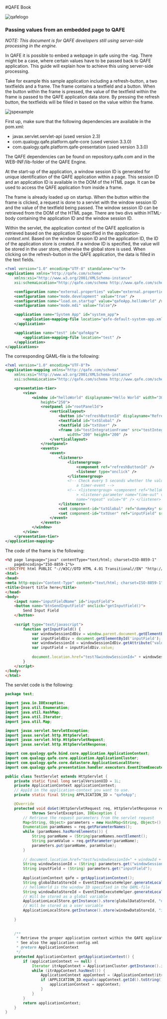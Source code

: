 #QAFE Book

![qafelogo](http://www.qafe.com/wp-content/themes/qafe2013/img/logo.png)

### Passing values from an embedded page to QAFE
*_NOTE: This document is for QAFE developers still using server-side processing in the engine._*

In QAFE it is possible to embed a webpage in qafe using the _<embed>_-tag. There might be a case, where certain values have to be passed back to QAFE application. This guide will explain how to achieve this using server-side processing.

Take for example this sample application including a refresh-button, a two textfields and a frame. The frame contains a textfield and a button. When the button within the frame is pressed, the value of the textfield within the frame is passed to the QAFE application data store. By pressing the refresh button, the textfields will be filled in based on the value within the frame.

![jspexample](https://github.com/qafedev/qafedev.github.io/raw/master/assets/images/passing-values-frame-example.png)

First up, make sure that the following dependencies are available in the pom.xml:
- javax.servlet.servlet-api (used version 2.3)
- com.qualogy.qafe.platform.qafe-core (used version 3.3.0)
- com.qualogy.qafe.platform.qafe-presentation (used version 3.3.0)

The QAFE dependencies can be found on repository.qafe.com and in the WEB-INF/lib-folder of the QAFE Engine.

At the start-up of the application, a window session ID is generated for unique identification of the QAFE application within a page. This session ID and an application ID is available in the DOM of the HTML page. It can be used to access the QAFE application from inside a frame.

The frame is already loaded up on startup. When the button within the frame is clicked, a request is done to a servlet with the window session ID and the value of the textfield being passed. The window session ID can be retrieved from the DOM of the HTML page. There are two divs within HTML-body containing the application ID and the window session ID. 

Within the servlet, the application context of the QAFE application is retrieved based on the application ID specified in the _application-context.xml_. Based on the window session ID and the application ID, the ID of the application store is created. If a window ID is specified, the value will be stored in the user store, otherwise the global store is used. When clicking on the refresh-button in the QAFE application, the data is filled in the text fields.

```xml
<?xml version="1.0" encoding="UTF-8" standalone="no"?>
<applications xmlns="http://qafe.com/schema"
    xmlns:xsi="http://www.w3.org/2001/XMLSchema-instance"
    xsi:schemaLocation="http://qafe.com/schema http://www.qafe.com/schema/application-context.xsd">

    <configuration name="external.properties" value="external.properties" />
    <configuration name="mode.development" value="true" />
    <configuration name="load.on.startup" value="qafeApp.helloWorld" />
    <configuration name="mode.mdi" value="false"/>

    <application name="System App" id="system_app">
        <application-mapping-file location="qafe-default-system-app.xml" />
    </application>

    <application name="test" id="qafeApp">
        <application-mapping-file location="test" />
    </application>
</applications>

```

The corresponding QAML-file is the following:
```xml
<?xml version="1.0" encoding="UTF-8"?>
<application-mapping xmlns="http://qafe.com/schema"
	xmlns:xsi="http://www.w3.org/2001/XMLSchema-instance"
	xsi:schemaLocation="http://qafe.com/schema http://www.qafe.com/schema/application-mapping.xsd">

	<presentation-tier>
		<view>
			<window id="helloWorld" displayname="Hello World" width="300"
				height="250">
				<rootpanel id="rootPanelId">
					<verticallayout>
						<button id="refreshButtonId" displayname="Refresh" />
						<textfield id="txtGlobal" />
						<textfield id="txtUser" />
						<frame id="testIntegrationFrame" src="testIntegration.jsp"
							width="200" height="200" />
					</verticallayout>
				</rootpanel>
				<events>
					<event>
						<listeners>
							<listenergroup>
								<component ref="refreshButtonId" />
								<listener type="onclick" />
							</listenergroup>
							<!-- Check every 5 seconds whether the value has been changed using 
								a timer-event -->
							<!-- <listenergroup> <component ref="helloWorld" /> <listener type="ontimer" 
								> <listener-parameter name="time-out" value="5000" /> <listener-parameter 
								name="repeat" value="0" /> </listener> </listenergroup> -->
						</listeners>
						<set component-id="txtGlobal" ref="dummyKey" src="global" />
						<set component-id="txtUser" ref="inputField" src="user" />
					</event>
				</events>
			</window>
		</view>
	</presentation-tier>
</application-mapping> 
```

The code of the frame is the following:
```html
<%@ page language="java" contentType="text/html; charset=ISO-8859-1"
    pageEncoding="ISO-8859-1"%>
<!DOCTYPE html PUBLIC "-//W3C//DTD HTML 4.01 Transitional//EN" "http://www.w3.org/TR/html4/loose.dtd">
<html>
<head>
<meta http-equiv="Content-Type" content="text/html; charset=ISO-8859-1">
<title>Insert title here</title>
</head>
<body>
	<input name="inputFieldName" id="inputField">
	<button name="btnSendInputField" onclick="getInputField()">
		Send Input Field
	</button>
	
	<script type="text/javascript">
		function getInputField() {
			var windowSessionIdDiv = window.parent.document.getElementById('winId');
			var inputFieldDiv = document.getElementById('inputField');
			var windowSessionId = windowSessionIdDiv.getAttribute("value");  
			var inputField = inputFieldDiv.value;
			
			document.location.href="test?&windowSessionId=" + windowSessionId + "&inputField=" + inputField;
		}
	</script>
</body>
</html>
```

The servlet code is the following:
```java
package test;

import java.io.IOException;
import java.util.Enumeration;
import java.util.HashMap;
import java.util.Iterator;
import java.util.Map;

import javax.servlet.ServletException;
import javax.servlet.http.HttpServlet;
import javax.servlet.http.HttpServletRequest;
import javax.servlet.http.HttpServletResponse;

import com.qualogy.qafe.bind.core.application.ApplicationContext;
import com.qualogy.qafe.core.application.ApplicationCluster;
import com.qualogy.qafe.core.datastore.ApplicationLocalStore;
import com.qualogy.qafe.presentation.handler.executors.EventItemExecuteHelper;

public class TestServlet extends HttpServlet {
	private static final long serialVersionUID = 1L;
	private ApplicationContext applicationContext;
	// AppId in the application-context you want to use.
	private static final String APPLICATION_ID = "qafeApp";

	@Override
	protected void doGet(HttpServletRequest req, HttpServletResponse resp)
			throws ServletException, IOException {
		// Retrieve the request parameters from the servlet request 
		Map<String, Object> parameters = new HashMap<String, Object>();
		Enumeration paramNames = req.getParameterNames();
		while (paramNames.hasMoreElements()) {
			String paramName = (String)paramNames.nextElement();
			String paramValue = req.getParameter(paramName);
			parameters.put(paramName, paramValue);
		}
		
		// document.location.href="test?windowSessionId=" + windowId + "&inputField=" + inputField;
		String windowSessionId = (String) parameters.get("windowSessionId");
		String inputField = (String) parameters.get("inputField");
		
		ApplicationContext qafe = getApplicationContext();
		String globalDataStoreId = EventItemExecuteHelper.generateLocalStoreId(windowSessionId, qafe, null);
		// helloWorld is the window ID specified in the QAML-file
		String windowDataStoreId = EventItemExecuteHelper.generateLocalStoreId(windowSessionId, qafe, "helloWorld");
		// Will be stored as a global variable
		ApplicationLocalStore.getInstance().store(globalDataStoreId, "dummyKey", "dummyValue");
		// Will be stored as a user variable
		ApplicationLocalStore.getInstance().store(windowDataStoreId, "inputField", inputField);
		
	}
	
	
	/**
	 * Retrieve the proper application context within the QAFE application based on the ID defined in the application-config
	 * See also the application-config.xml
	 * @return ApplicationContext
	 */
	protected ApplicationContext getApplicationContext() {
		if (applicationContext == null) {
			Iterator itrAppContext = ApplicationCluster.getInstance().iterator();
			while (itrAppContext.hasNext()) {
				ApplicationContext appContext = (ApplicationContext)itrAppContext.next();
				if (APPLICATION_ID.equals(appContext.getId().toString())) {
					applicationContext = appContext;
				}
			}	
		}
		return applicationContext;
	}	
}
```
